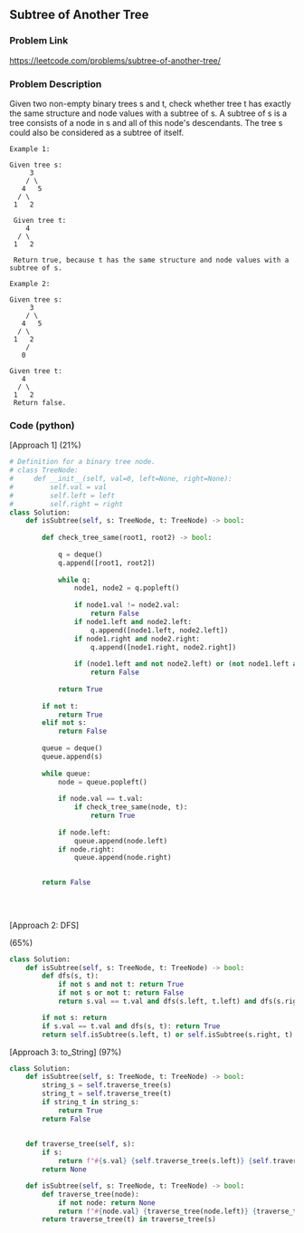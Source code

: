 ## Subtree of Another Tree

### Problem Link

https://leetcode.com/problems/subtree-of-another-tree/

### Problem Description 

Given two non-empty binary trees s and t, check whether tree t has exactly the same structure and node values with a subtree of s. A subtree of s is a tree consists of a node in s and all of this node's descendants. The tree s could also be considered as a subtree of itself.

```
Example 1:

Given tree s:
     3
    / \
   4   5
  / \
 1   2

 Given tree t:
    4 
  / \
 1   2

 Return true, because t has the same structure and node values with a subtree of s.

```

```
Example 2:

Given tree s:
     3
    / \
   4   5
  / \
 1   2
    /
   0

Given tree t:
   4
  / \
 1   2
 Return false.

```


### Code (python)

[Approach 1] (21%)

```python
# Definition for a binary tree node.
# class TreeNode:
#     def __init__(self, val=0, left=None, right=None):
#         self.val = val
#         self.left = left
#         self.right = right
class Solution:
    def isSubtree(self, s: TreeNode, t: TreeNode) -> bool:
        
        def check_tree_same(root1, root2) -> bool:
            
            q = deque()
            q.append([root1, root2])
            
            while q:
                node1, node2 = q.popleft()
                
                if node1.val != node2.val:
                    return False
                if node1.left and node2.left:
                    q.append([node1.left, node2.left])
                if node1.right and node2.right:
                    q.append([node1.right, node2.right])
                
                if (node1.left and not node2.left) or (not node1.left and node2.left) or (node1.right and not node2.right) or (not node1.right and node2.right):
                    return False
                
            return True
        
        if not t:
            return True
        elif not s:
            return False
        
        queue = deque()
        queue.append(s)
        
        while queue:
            node = queue.popleft()
            
            if node.val == t.val:
                if check_tree_same(node, t):
                    return True
                
            if node.left:
                queue.append(node.left)
            if node.right:
                queue.append(node.right)

 
        return False
        
        
        
```

[Approach 2: DFS]

(65%)

```python
class Solution:
    def isSubtree(self, s: TreeNode, t: TreeNode) -> bool:
        def dfs(s, t):
            if not s and not t: return True
            if not s or not t: return False
            return s.val == t.val and dfs(s.left, t.left) and dfs(s.right, t.right)

        if not s: return
        if s.val == t.val and dfs(s, t): return True
        return self.isSubtree(s.left, t) or self.isSubtree(s.right, t)
```

[Approach 3: to_String] (97%)

```python
class Solution:
    def isSubtree(self, s: TreeNode, t: TreeNode) -> bool:
        string_s = self.traverse_tree(s)
        string_t = self.traverse_tree(t)
        if string_t in string_s:
            return True
        return False
    
    
    def traverse_tree(self, s):
        if s:
            return f"#{s.val} {self.traverse_tree(s.left)} {self.traverse_tree(s.right)}"
        return None
```

```python
    def isSubtree(self, s: TreeNode, t: TreeNode) -> bool:
        def traverse_tree(node):
            if not node: return None
            return f"#{node.val} {traverse_tree(node.left)} {traverse_tree(node.right)}"
        return traverse_tree(t) in traverse_tree(s)
```